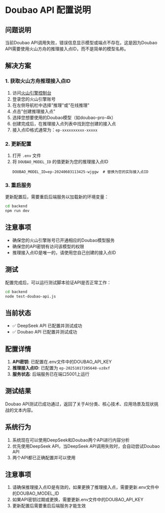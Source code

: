# Doubao API 配置说明

## 问题说明
当前Doubao API调用失败，错误信息显示模型或端点不存在。这是因为Doubao API需要使用火山方舟的推理接入点ID，而不是简单的模型名称。

## 解决方案

### 1. 获取火山方舟推理接入点ID

1. 访问[火山引擎控制台](https://console.volcengine.com/ark)
2. 登录您的火山引擎账号
3. 在左侧导航栏中选择"推理"或"在线推理"
4. 点击"创建推理接入点"
5. 选择您想要使用的Doubao模型（如doubao-pro-4k）
6. 创建完成后，在推理接入点列表中找到您创建的接入点
7. 接入点ID格式通常为：`ep-xxxxxxxxxx-xxxxx`

### 2. 更新配置

1. 打开 `.env` 文件
2. 将 `DOUBAO_MODEL_ID` 的值更新为您的推理接入点ID
   ```
   DOUBAO_MODEL_ID=ep-20240603113425-wjggw  # 替换为您的实际接入点ID
   ```

### 3. 重启服务

更新配置后，需要重启后端服务以加载新的环境变量：
```bash
cd backend
npm run dev
```

## 注意事项

- 确保您的火山引擎账号已开通相应的Doubao模型服务
- 确保您的API密钥有访问该模型的权限
- 推理接入点ID是唯一的，请使用您自己创建的接入点ID

## 测试

配置完成后，可以运行测试脚本验证API是否正常工作：
```bash
cd backend
node test-doubao-api.js
```

## 当前状态

- ✅ DeepSeek API 已配置并测试成功
- ✅ Doubao API 已配置并测试成功

## 配置详情

1. **API密钥**: 已配置在.env文件中的DOUBAO_API_KEY
2. **推理接入点ID**: 已配置为 `ep-20251017205648-vz8xf`
3. **服务状态**: 后端服务已在端口5001上运行

## 测试结果

Doubao API测试已成功通过，返回了关于AI分类、核心技术、应用场景及现状挑战的文本内容。

## 系统行为

1. 系统现在可以使用DeepSeek和Doubao两个API进行内容分析
2. 优先使用DeepSeek API，当DeepSeek API调用失败时，会自动尝试Doubao API
3. 两个API都已正确配置并可以使用

## 注意事项

1. 请确保推理接入点ID是有效的，如果更换了推理接入点，需要更新.env文件中的DOUBAO_MODEL_ID
2. 如果API密钥过期或更换，需要更新.env文件中的DOUBAO_API_KEY
3. 更新配置后需要重启后端服务才能生效